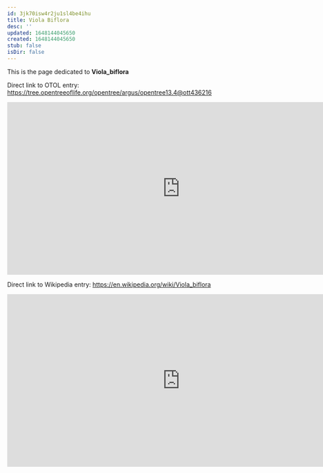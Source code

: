 ```yaml
---
id: 3jk70isw4r2ju1sl4be4ihu
title: Viola Biflora
desc: ''
updated: 1648144045650
created: 1648144045650
stub: false
isDir: false
---
```

This is the page dedicated to **Viola_biflora**


Direct link to OTOL entry: https://tree.opentreeoflife.org/opentree/argus/opentree13.4@ott436216



<html>
    <body>
    <iframe src="https://tree.opentreeoflife.org/opentree/argus/opentree13.4@ott436216"
    width="800" height="400" frameborder="0" allowfullscreen> </iframe>
    </body>
</html>
    


Direct link to Wikipedia entry: https://en.wikipedia.org/wiki/Viola_biflora



<html>
    <body>
    <iframe src="https://en.wikipedia.org/wiki/Viola_biflora"
    width="800" height="400" frameborder="0" allowfullscreen> </iframe>
    </body>
</html>
    
